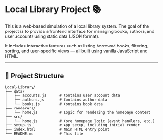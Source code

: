 # Local Library Project 📚

This is a web-based simulation of a local library system. The goal of the project is to provide a frontend interface for managing books, authors, and user accounts using static data (JSON format).

It includes interactive features such as listing borrowed books, filtering, sorting, and user-specific views — all built using vanilla JavaScript and HTML.

---

## 📁 Project Structure

```plaintext
Local-Library/
├── data/
│   ├── accounts.js      # Contains user account data
│   ├── authors.js       # Contains author data
│   └── books.js         # Contains book data
├── renderers/
│   └── home.js          # Logic for rendering the homepage content
├── src/
│   └── home.js          # Core homepage logic (event handlers, etc.)
├── setup.js             # App setup, including initial render
├── index.html           # Main HTML entry point
└── README.md            # This file
